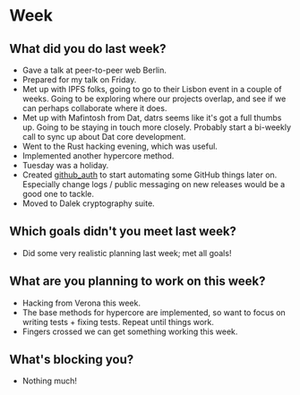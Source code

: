 # Week
## What did you do last week?
- Gave a talk at peer-to-peer web Berlin.
- Prepared for my talk on Friday.
- Met up with IPFS folks, going to go to their Lisbon event in a couple of
  weeks. Going to be exploring where our projects overlap, and see if we can
  perhaps collaborate where it does.
- Met up with Mafintosh from Dat, datrs seems like it's got a full thumbs up.
  Going to be staying in touch more closely. Probably start a bi-weekly call to
  sync up about Dat core development.
- Went to the Rust hacking evening, which was useful.
- Implemented another hypercore method.
- Tuesday was a holiday.
- Created [github_auth](https://github.com/yoshuawuyts/github_auth) to start
  automating some GitHub things later on. Especially change logs / public
  messaging on new releases would be a good one to tackle.
- Moved to Dalek cryptography suite.

## Which goals didn't you meet last week?
- Did some very realistic planning last week; met all goals!

## What are you planning to work on this week?
- Hacking from Verona this week.
- The base methods for hypercore are implemented, so want to focus on writing
  tests + fixing tests. Repeat until things work.
- Fingers crossed we can get something working this week.

## What's blocking you?
- Nothing much!
